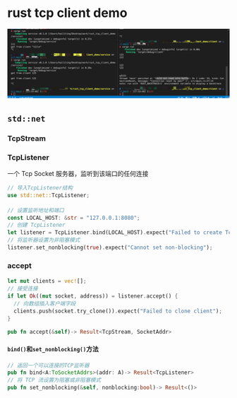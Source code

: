 # rust tcp client demo

![result](./img/result.png)

## `std::net`

### TcpStream

### TcpListener

一个 Tcp Socket 服务器，监听到该端口的任何连接

```rs
// 导入TcpListener结构
use std::net::TcpListener;

// 设置监听地址和端口
const LOCAL_HOST: &str = "127.0.0.1:8080";
// 创建 TcpListener
let listener = TcpListener.bind(LOCAL_HOST).expect("Failed to create TcpListener");
// 将监听器设置为非阻塞模式
listener.set_nonblocking(true).expect("Cannot set non-blocking");
```

### accept

```rs
let mut clients = vec![];
// 接受连接
if let Ok((mut socket, address)) = listener.accept() {
  // 向数组插入客户端字段
  clients.push(socket.try_clone()).expect("Failed to clone client");
}
```

```rs
pub fn accept(&self)-> Result<TcpStream, SocketAddr>
```

#### `bind()`和`set_nonblocking()`方法

```rs
// 返回一个可以连接的TCP监听器
pub fn bind<A:ToSocketAddrs>(addr: A)-> Result<TcpListener>
// 将 TCP 流设置为阻塞或非阻塞模式
pub fn set_nonblocking(&self, nonblocking:bool)-> Result<()>
```
